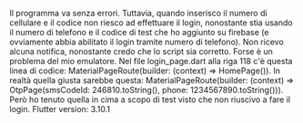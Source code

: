 Il programma va senza errori. Tuttavia, quando inserisco il numero di cellulare e il codice non riesco ad effettuare il login, nonostante stia usando il numero di telefono e il codice di test che ho aggiunto su firebase (e ovviamente abbia abilitato il login tramite numero di telefono).
Non ricevo alcuna notifica, nonostante credo che lo script sia corretto. Forse è un problema del mio emulatore.
Nel file login_page.dart alla riga 118 c'è questa linea di codice:  MaterialPageRoute(builder: (context) => HomePage()).
In realtà quella giusta sarebbe questa: MaterialPageRoute(builder: (context) => OtpPage(smsCodeId: 246810.toString(), phone: 1234567890.toString())).
Però ho tenuto quella in cima a scopo di test visto che non riuscivo a fare il login.
Flutter version:  3.10.1
                  
